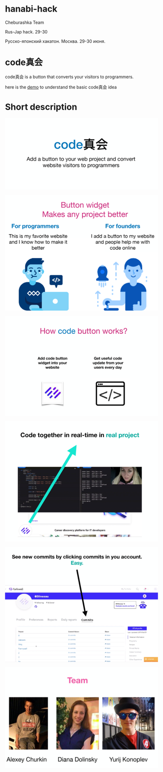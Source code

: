 # hanabi-hack

Cheburashka Team

Rus-Jap hack. 29-30

Русско-японский хакатон. Москва. 29-30 июня.

# code真会

code真会 is a button that converts your visitors to programmers.

here is the [demo](http://a.kilskil.com/ide.html) to understand the basic code真会  idea

# Short description

![alt text][pic1]

![alt text][pic2]

![alt text][pic3]

![alt text][pic4]

![alt text][pic5]

![alt text][pic6]

[pic1]:  pics/1.png "intro"
[pic2]:  pics/2.png "who"
[pic3]:  pics/3.png "how"
[pic4]:  pics/4.jpg "collaborate"
[pic5]:  pics/5.png "forkwell"
[pic6]:  pics/6.jpg "team"
